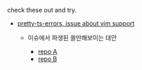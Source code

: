 check these out and try.

- [pretty-ts-errors, issue about vim support](https://github.com/yoavbls/pretty-ts-errors/issues/21)

  - 이슈에서 파생된 쓸만해보이는 대안

    - [repo A](https://github.com/OlegGulevskyy/better-ts-errors.nvim?tab=readme-ov-file)
    - [repo B](https://github.com/hexh250786313/coc-pretty-ts-errors?tab=readme-ov-file)
